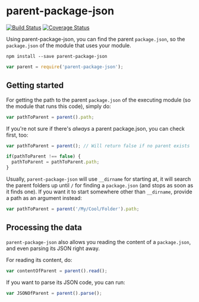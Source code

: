 # parent-package-json

[![Build Status](https://travis-ci.org/maxrimue/parent-package-json.svg)](https://travis-ci.org/maxrimue/parent-package-json)
[![Coverage Status](https://coveralls.io/repos/maxrimue/parent-package-json/badge.svg?branch=master&service=github)](https://coveralls.io/github/maxrimue/parent-package-json?branch=master)

Using parent-package-json, you can find the parent `package.json`, so the `package.json` of the module that uses your module.

```shell
npm install --save parent-package-json
```

```javascript
var parent = require('parent-package-json');
```

## Getting started

For getting the path to the parent `package.json` of the executing module (so the module that runs this code), simply do:

```javascript
var pathToParent = parent().path;
```

If you're not sure if there's _always_ a parent package.json, you can check first, too:

```javascript
var pathToParent = parent(); // Will return false if no parent exists

if(pathToParent !== false) {
  pathToParent = pathToParent.path;
}
```

Usually, `parent-package-json` will use `__dirname` for starting at, it will search the parent folders up until `/` for finding a `package.json` (and stops as soon as it finds one). If you want it to start somewhere other than `__dirname`, provide a path as an argument instead:

```javascript
var pathToParent = parent('/My/Cool/Folder').path;
```

## Processing the data

`parent-package-json` also allows you reading the content of a `package.json`, and even parsing its JSON right away.   

For reading its content, do:

```javascript
var contentOfParent = parent().read();
```

If you want to parse its JSON code, you can run:

```javascript
var JSONOfParent = parent().parse();
```
